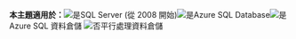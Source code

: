 <Token>**本主題適用於：**![是](media/yes.png)SQL Server (從 2008 開始)![是](media/yes.png)Azure SQL Database![是](media/yes.png)Azure SQL 資料倉儲 ![否](media/no.png)平行處理資料倉儲 </Token>

